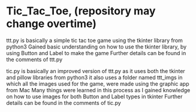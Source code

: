 # Tic_Tac_Toe, (repository may change overtime)

ttt.py is basically a simple tic tac toe game using the tkinter library from python3 
Gained basic understanding on how to use the tkinter library, by using Button and Label to make the game
Further details can be found in the comments of ttt.py


tic.py is basically an improved version of ttt.py as it uses both the tkinter and pillow libraries from python3
it also uses a folder named ttt_imgs in which all the images used for the game, were made using the graphic app from Mac
Many things were learned in this process as I gained knowledge on how to use images for both Button and Label types in tkinter
Further details can be found in the comments of tic.py
